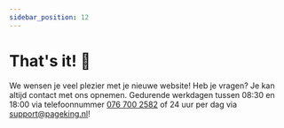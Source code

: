```yaml
---
sidebar_position: 12
---
```


# That's it! 🥳

We wensen je veel plezier met je nieuwe website! Heb je vragen? Je kan altijd contact met ons opnemen. Gedurende werkdagen tussen 08:30 en 18:00 via telefoonnummer <a href="tel:+31767002582">076 700 2582</a> of 24 uur per dag via <a href="mailto:support@pageking.nl">support@pageking.nl</a>!